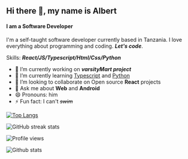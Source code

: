 ## Hi there 👋, my name is **Albert**
#### I am a **Software Developer**

I'm a self-taught software developer currently based in Tanzania. I love everything about programming and coding. ***Let's code***.

Skills: ***React/JS/Typescript/Html/Css/Python***

- 🔭 I’m currently working on ***varsityMart project*** 
- 🌱 I’m currently learning [Typescript]() and [Python]() 
- 👯 I’m looking to collaborate on Open source **React** projects 
- 💬 Ask me about **Web** and **Android** 
- 😄 Pronouns: him 
- ⚡ Fun fact: I can't ~~*swim*~~ 

[![Top Langs](https://github-readme-stats.vercel.app/api/top-langs/?username=albizzy )](https://github.com/anuraghazra/github-readme-stats)

![GitHub streak stats](https://github-readme-streak-stats.herokuapp.com/?user=albizzy )  

![Profile views](https://gpvc.arturio.dev/albizzy )  

![Github stats](https://github-readme-stats.vercel.app/api?username=albizzy&theme=vue&show_icons=true&count_private=true)
